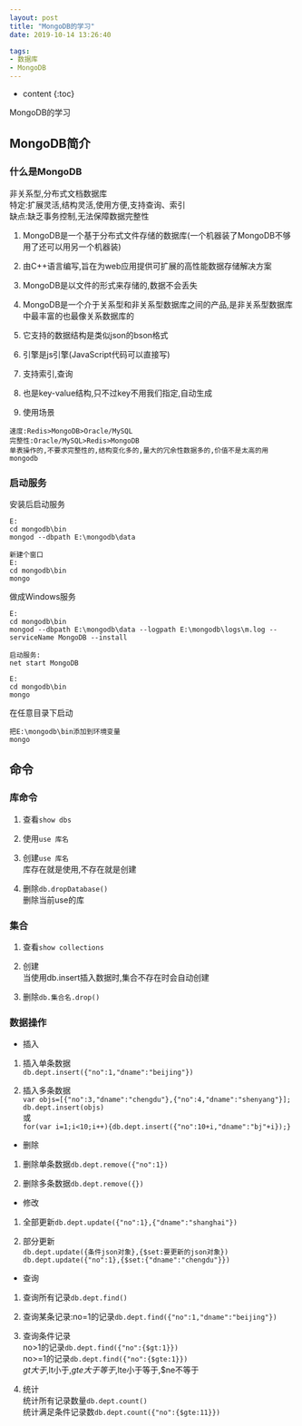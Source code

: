 ```yaml
---
layout: post
title: "MongoDB的学习"
date: 2019-10-14 13:26:40

tags:
- 数据库
- MongoDB
---
```

* content
{:toc}

MongoDB的学习














## MongoDB简介
### 什么是MongoDB
非关系型,分布式文档数据库  
特定:扩展灵活,结构灵活,使用方便,支持查询、索引  
缺点:缺乏事务控制,无法保障数据完整性  

1. MongoDB是一个基于分布式文件存储的数据库(一个机器装了MongoDB不够用了还可以用另一个机器装)

2. 由C++语言编写,旨在为web应用提供可扩展的高性能数据存储解决方案

3. MongoDB是以文件的形式来存储的,数据不会丢失

4. MongoDB是一个介于关系型和非关系型数据库之间的产品,是非关系型数据库中最丰富的也最像关系数据库的

5. 它支持的数据结构是类似json的bson格式

6. 引擎是js引擎(JavaScript代码可以直接写)

7. 支持索引,查询

8. 也是key-value结构,只不过key不用我们指定,自动生成

9. 使用场景

```
速度:Redis>MongoDB>Oracle/MySQL
完整性:Oracle/MySQL>Redis>MongoDB
单表操作的,不要求完整性的,结构变化多的,量大的冗余性数据多的,价值不是太高的用mongodb
```


### 启动服务
安装后启动服务

```
E:
cd mongodb\bin
mongod --dbpath E:\mongodb\data

新建个窗口
E:
cd mongodb\bin
mongo
```

做成Windows服务

```
E:
cd mongodb\bin
mongod --dbpath E:\mongodb\data --logpath E:\mongodb\logs\m.log --serviceName MongoDB --install

启动服务:
net start MongoDB

E:
cd mongodb\bin
mongo
```

在任意目录下启动

```
把E:\mongodb\bin添加到环境变量
mongo
```


## 命令
### 库命令
1. 查看`show dbs`

2. 使用`use 库名`

3. 创建`use 库名`  
库存在就是使用,不存在就是创建

4. 删除`db.dropDatabase()`  
删除当前use的库

### 集合
1. 查看`show collections`

2. 创建  
当使用db.insert插入数据时,集合不存在时会自动创建

3. 删除`db.集合名.drop()`

### 数据操作
- 插入

1. 插入单条数据  
  `db.dept.insert({"no":1,"dname":"beijing"})`

2. 插入多条数据  
  `var objs=[{"no":3,"dname":"chengdu"},{"no":4,"dname":"shenyang"}];`    
  `db.dept.insert(objs)`    
  或  
  `for(var i=1;i<10;i++){db.dept.insert({"no":10+i,"dname":"bj"+i});}`


- 删除

1. 删除单条数据`db.dept.remove({"no":1})`

2. 删除多条数据`db.dept.remove({})`

- 修改

1. 全部更新`db.dept.update({"no":1},{"dname":"shanghai"})`

2. 部分更新  
`db.dept.update({条件json对象},{$set:要更新的json对象})`  
`db.dept.update({"no":1},{$set:{"dname":"chengdu"}})`

- 查询

1. 查询所有记录`db.dept.find()`

2. 查询某条记录:no=1的记录`db.dept.find({"no":1,"dname":"beijing"})`

3. 查询条件记录  
no>1的记录`db.dept.find({"no":{$gt:1}})`  
no>=1的记录`db.dept.find({"no":{$gte:1}})`  
$gt大于,$lt小于,$gte大于等于,$lte小于等于,$ne不等于

4. 统计  
统计所有记录数量`db.dept.count()`  
统计满足条件记录数`db.dept.count({"no":{$gte:11}})`  







